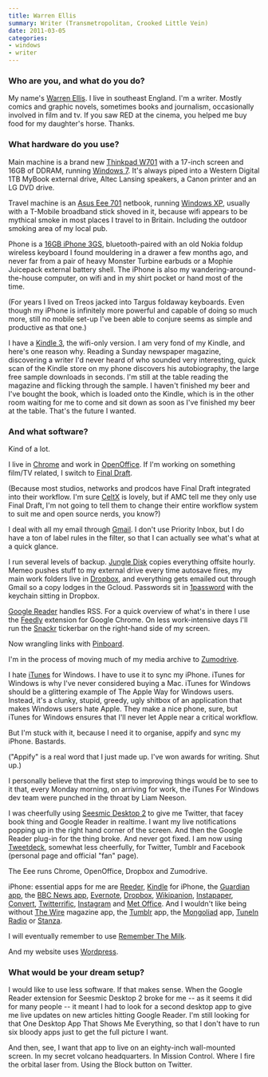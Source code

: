 ```yaml
---
title: Warren Ellis
summary: Writer (Transmetropolitan, Crooked Little Vein)
date: 2011-03-05
categories:
- windows
- writer
---
```


### Who are you, and what do you do?

My name's [Warren Ellis](http://www.warrenellis.com/ "Warren's website."). I live in southeast England. I'm a writer. Mostly comics and graphic novels, sometimes books and journalism, occasionally involved in film and tv. If you saw RED at the cinema, you helped me buy food for my daughter's horse. Thanks.

### What hardware do you use?

Main machine is a brand new [Thinkpad W701][thinkpad-w701] with a 17-inch screen and 16GB of DDRAM, running [Windows 7][windows-7]. It's always piped into a Western Digital 1TB MyBook external drive, Altec Lansing speakers, a Canon printer and an LG DVD drive.

Travel machine is an [Asus Eee 701][eee-pc-701] netbook, running [Windows XP][windows-xp], usually with a T-Mobile broadband stick shoved in it, because wifi appears to be mythical smoke in most places I travel to in Britain. Including the outdoor smoking area of my local pub.

Phone is a [16GB iPhone 3GS][iphone-3gs], bluetooth-paired with an old Nokia foldup wireless keyboard I found mouldering in a drawer a few months ago, and never far from a pair of heavy Monster Turbine earbuds or a Mophie Juicepack external battery shell. The iPhone is also my wandering-around-the-house computer, on wifi and in my shirt pocket or hand most of the time.

(For years I lived on Treos jacked into Targus foldaway keyboards. Even though my iPhone is infinitely more powerful and capable of doing so much more, still no mobile set-up I've been able to conjure seems as simple and productive as that one.)

I have a [Kindle 3][kindle], the wifi-only version. I am very fond of my Kindle, and here's one reason why. Reading a Sunday newspaper magazine, discovering a writer I'd never heard of who sounded very interesting, quick scan of the Kindle store on my phone discovers his autobiography, the large free sample downloads in seconds. I'm still at the table reading the magazine and flicking through the sample. I haven't finished my beer and I've bought the book, which is loaded onto the Kindle, which is in the other room waiting for me to come and sit down as soon as I've finished my beer at the table. That's the future I wanted.

### And what software?

Kind of a lot.

I live in [Chrome][] and work in [OpenOffice][]. If I'm working on something film/TV related, I switch to [Final Draft][final-draft].

(Because most studios, networks and prodcos have Final Draft integrated into their workflow. I'm sure [CeltX][] is lovely, but if AMC tell me they only use Final Draft, I'm not going to tell them to change their entire workflow system to suit me and open source nerds, you know?)

I deal with all my email through [Gmail][]. I don't use Priority Inbox, but I do have a ton of label rules in the filter, so that I can actually see what's what at a quick glance.

I run several levels of backup. [Jungle Disk][jungle-disk] copies everything offsite hourly. Memeo pushes stuff to my external drive every time autosave fires, my main work folders live in [Dropbox][], and everything gets emailed out through Gmail so a copy lodges in the Gcloud. Passwords sit in [1password][] with the keychain sitting in Dropbox.

[Google Reader][google-reader] handles RSS. For a quick overview of what's in there I use the [Feedly][] extension for Google Chrome. On less work-intensive days I'll run the [Snackr][] tickerbar on the right-hand side of my screen.

Now wrangling links with [Pinboard][].

I'm in the process of moving much of my media archive to [Zumodrive][].

I hate [iTunes][] for Windows. I have to use it to sync my iPhone. iTunes for Windows is why I've never considered buying a Mac. iTunes for Windows should be a glittering example of The Apple Way for Windows users. Instead, it's a clunky, stupid, greedy, ugly shitbox of an application that makes Windows users hate Apple. They make a nice phone, sure, but iTunes for Windows ensures that I'll never let Apple near a critical workflow.

But I'm stuck with it, because I need it to organise, appify and sync my iPhone. Bastards.

("Appify" is a real word that I just made up. I've won awards for writing. Shut up.)

I personally believe that the first step to improving things would be to see to it that, every Monday morning, on arriving for work, the iTunes For Windows dev team were punched in the throat by Liam Neeson.

I was cheerfully using [Seesmic Desktop 2][seesmic-desktop] to give me Twitter, that facey book thing and Google Reader in realtime. I want my live notifications popping up in the right hand corner of the screen. And then the Google Reader plug-in for the thing broke. And never got fixed. I am now using [Tweetdeck][], somewhat less cheerfully, for Twitter, Tumblr and Facebook (personal page and official "fan" page).

The Eee runs Chrome, OpenOffice, Dropbox and Zumodrive.

iPhone: essential apps for me are [Reeder][reeder-ios], [Kindle][kindle-ios] for iPhone, the [Guardian app][guardian-ios], the [BBC News app][bbc-news-ios], [Evernote][evernote-ios], [Dropbox][dropbox-ios], [Wikipanion][wikipanion-ios], [Instapaper][instapaper-ios], [Convert][convert-ios], [Twitterrific][twitterrific-ios], [Instagram][instagram-ios] and [Met Office][met-office-weather-ios]. And I wouldn't like being without [The Wire][the-wire-ios] magazine app, the [Tumblr][tumblr-ios] app, the [Mongoliad][mongoliad-ios] app, [TuneIn Radio][tunein-radio-ios] or [Stanza][stanza-ios].

I will eventually remember to use [Remember The Milk][remember-the-milk].

And my website uses [Wordpress][].

### What would be your dream setup?

I would like to use less software. If that makes sense. When the Google Reader extension for Seesmic Desktop 2 broke for me -- as it seems it did for many people -- it meant I had to look for a second desktop app to give me live updates on new articles hitting Google Reader. I'm still looking for that One Desktop App That Shows Me Everything, so that I don't have to run six bloody apps just to get the full picture I want.

And then, see, I want that app to live on an eighty-inch wall-mounted screen. In my secret volcano headquarters. In Mission Control. Where I fire the orbital laser from. Using the Block button on Twitter.

[1password]: https://1password.com "Password management software for Mac OS X."
[bbc-news-ios]: https://apps.apple.com/us/app/bbc-news/id364147881 "Breaking news app."
[celtx]: https://www.celtx.com/ "A pre-production/script writing software suite."
[chrome]: https://www.google.com/intl/en/chrome/ "A WebKit-based browser, where each tab runs in its own thread."
[convert-ios]: http://web.archive.org/web/20220206210432/http://www.taptaptap.com./ "A unit conversion and calculator app."
[dropbox-ios]: https://www.dropbox.com/mobile?trigger=on "An iOS version of the syncing software."
[dropbox]: https://www.dropbox.com/ "Online syncing and storage."
[eee-pc-701]: https://en.wikipedia.org/wiki/Asus_Eee_PC "A 7 inch netbook."
[evernote-ios]: https://apps.apple.com/us/app/evernote/id281796108 "An iPhone client for the Evernote web service."
[feedly]: https://feedly.com/ "A feed reader."
[final-draft]: https://www.finaldraft.com/ "Popular screenwriting software."
[gmail]: https://mail.google.com/mail/u/0/ "Web-based email."
[google-reader]: https://en.wikipedia.org/wiki/Google_Reader "A web-based feed reader."
[guardian-ios]: https://apps.apple.com/gb/app/the-guardian/id409128287 "A news app."
[instagram-ios]: https://apps.apple.com/us/app/instagram/id389801252 "A photo taking/sharing app."
[instapaper-ios]: http://web.archive.org/web/20221221083204/https://www.instapaper.com/iphone "An iPhone app for reading Instapaper saved pages."
[iphone-3gs]: https://en.wikipedia.org/wiki/IPhone_3GS "A 3 megapixel smartphone."
[itunes]: https://www.apple.com/itunes/ "A jukebox application and online store."
[jungle-disk]: https://cyberfortress.com/?utm_source=www.jungledisk.com&utm_medium=website_redirect&utm_campaign=website_sunsetting "Software for syncing files with the Cloud™."
[kindle-ios]: https://apps.apple.com/gb/app/kindle/id302584613 "An iPhone app for accessing Kindle content from Amazon."
[kindle]: http://web.archive.org/web/20230315012831/http://www.amazon.com/Kindle-Ereader-ebook-reader/dp/B007HCCNJU/ "A digital book reader."
[met-office-weather-ios]: https://apps.apple.com/gb/app/met-office-weather-application/id331122086 "A weather app for the UK."
[mongoliad-ios]: http://web.archive.org/web/20211205022602/http://www.foreworld.com/mongoliad/ "An app for the story-telling experiment."
[openoffice]: http://www.openoffice.org/ "An open-source office suite."
[pinboard]: http://pinboard.in/ "A bookmarking web service."
[reeder-ios]: https://reederapp.com "A Google Reader client for iOS."
[remember-the-milk]: https://www.rememberthemilk.com/ "An online task/to-do list service."
[seesmic-desktop]: https://en.wikipedia.org/wiki/Seesmic "A multi-social-service application."
[snackr]: http://web.archive.org/web/20230203040216/http://www.snackr.net/ "An RSS ticker application."
[stanza-ios]: http://web.archive.org/web/20160608190945/http://www.macworld.com:80/product/62612/stanza.html "A digital book reader for iOS."
[the-wire-ios]: https://apps.apple.com/us/app/the-wire/id389230218 "An independent monthly music magazine app."
[thinkpad-w701]: http://web.archive.org/web/20161014013853/http://shop.lenovo.com/us/notebooks/thinkpad/w-series/w701 "A 17 inch PC laptop."
[tumblr-ios]: https://apps.apple.com/us/app/tumblr/id305343404 "A Tumblr client app."
[tunein-radio-ios]: https://apps.apple.com/us/app/tunein-radio-listen-to-live/id418987775 "An AM/FM radio app."
[tweetdeck]: https://about.twitter.com/en/products/tweetdeck "A multi-column Twitter client."
[twitterrific-ios]: https://apps.apple.com/app/id284540316 "A Twitter client."
[wikipanion-ios]: http://www.wikipanion.net/ "A Wikipedia app for the iPhone."
[windows-7]: https://en.wikipedia.org/wiki/Windows_7 "An operating system."
[windows-xp]: https://en.wikipedia.org/wiki/Windows_XP "An operating system for x86 computers."
[wordpress]: https://wordpress.com/ "Weblog publishing software."
[zumodrive]: https://en.wikipedia.org/wiki/ZumoDrive "A service to share your media via the cloud."
